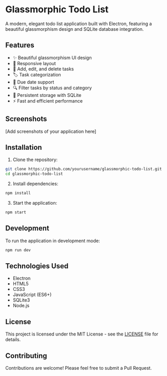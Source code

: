 # Glassmorphic Todo List

A modern, elegant todo list application built with Electron, featuring a beautiful glassmorphism design and SQLite database integration.

## Features

- ✨ Beautiful glassmorphism UI design
- 📱 Responsive layout
- 📝 Add, edit, and delete tasks
- 🏷️ Task categorization
- 📅 Due date support
- 🔍 Filter tasks by status and category
- 💾 Persistent storage with SQLite
- ⚡ Fast and efficient performance

## Screenshots

[Add screenshots of your application here]

## Installation

1. Clone the repository:
```bash
git clone https://github.com/yourusername/glassmorphic-todo-list.git
cd glassmorphic-todo-list
```

2. Install dependencies:
```bash
npm install
```

3. Start the application:
```bash
npm start
```

## Development

To run the application in development mode:
```bash
npm run dev
```

## Technologies Used

- Electron
- HTML5
- CSS3
- JavaScript (ES6+)
- SQLite3
- Node.js

## License

This project is licensed under the MIT License - see the [LICENSE](LICENSE) file for details.

## Contributing

Contributions are welcome! Please feel free to submit a Pull Request. 